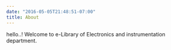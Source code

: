 ```yaml
---
date: "2016-05-05T21:48:51-07:00"
title: About
---
```


hello..!
Welcome to e-Library of Electronics and instrumentation department.
